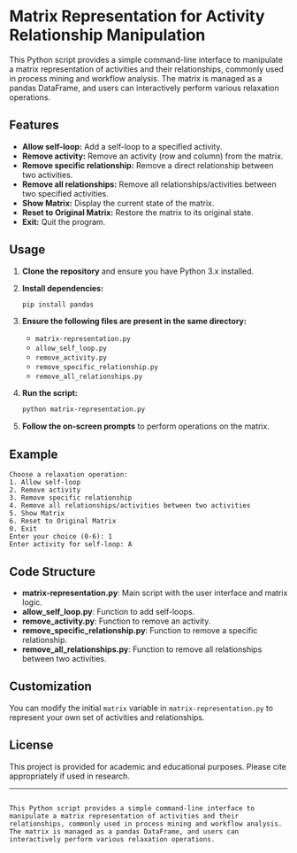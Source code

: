 # Matrix Representation for Activity Relationship Manipulation

This Python script provides a simple command-line interface to manipulate a matrix representation of activities and their relationships, commonly used in process mining and workflow analysis. The matrix is managed as a pandas DataFrame, and users can interactively perform various relaxation operations.

## Features

- **Allow self-loop:** Add a self-loop to a specified activity.
- **Remove activity:** Remove an activity (row and column) from the matrix.
- **Remove specific relationship:** Remove a direct relationship between two activities.
- **Remove all relationships:** Remove all relationships/activities between two specified activities.
- **Show Matrix:** Display the current state of the matrix.
- **Reset to Original Matrix:** Restore the matrix to its original state.
- **Exit:** Quit the program.

## Usage

1. **Clone the repository** and ensure you have Python 3.x installed.
2. **Install dependencies:**
    ```bash
    pip install pandas
    ```
3. **Ensure the following files are present in the same directory:**
    - `matrix-representation.py`
    - `allow_self_loop.py`
    - `remove_activity.py`
    - `remove_specific_relationship.py`
    - `remove_all_relationships.py`

4. **Run the script:**
    ```bash
    python matrix-representation.py
    ```

5. **Follow the on-screen prompts** to perform operations on the matrix.

## Example

```
Choose a relaxation operation:
1. Allow self-loop
2. Remove activity
3. Remove specific relationship
4. Remove all relationships/activities between two activities
5. Show Matrix
6. Reset to Original Matrix
0. Exit
Enter your choice (0-6): 1
Enter activity for self-loop: A
```

## Code Structure

- **matrix-representation.py**: Main script with the user interface and matrix logic.
- **allow_self_loop.py**: Function to add self-loops.
- **remove_activity.py**: Function to remove an activity.
- **remove_specific_relationship.py**: Function to remove a specific relationship.
- **remove_all_relationships.py**: Function to remove all relationships between two activities.

## Customization

You can modify the initial `matrix` variable in `matrix-representation.py` to represent your own set of activities and relationships.

## License

This project is provided for academic and educational purposes. Please cite appropriately if used in research.

---
```# Matrix Representation for Activity Relationship Manipulation

This Python script provides a simple command-line interface to manipulate a matrix representation of activities and their relationships, commonly used in process mining and workflow analysis. The matrix is managed as a pandas DataFrame, and users can interactively perform various relaxation operations.
